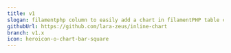 ```yaml
---
title: v1
slogan: filamentphp column to easily add a chart in filamentPHP table column
githubUrl: https://github.com/lara-zeus/inline-chart
branch: v1.x
icon: heroicon-o-chart-bar-square
---
```

